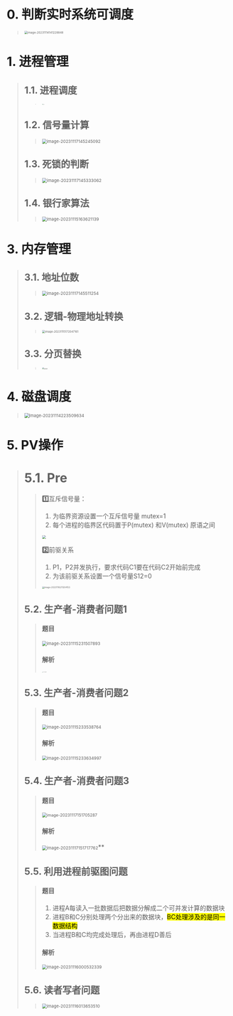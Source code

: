 # 0. 判断实时系统可调度

> <img src="https://raw.githubusercontent.com/DANNHIROAKI/New-Picture-Bed/main/img/image-20231114141228848.png" alt="image-20231114141228848" style="zoom:45%;" /> 

# 1. 进程管理

> ##  1.1. 进程调度
>
> > <img src="https://raw.githubusercontent.com/DANNHIROAKI/New-Picture-Bed/main/img/xxx.png" alt="xxx" style="zoom:13%;" /> 
>
> ## 1.2. 信号量计算
>
> > <img src="https://raw.githubusercontent.com/DANNHIROAKI/New-Picture-Bed/main/img/image-20231117145245092.png" alt="image-20231117145245092" style="zoom:67%;" /> 
>
> ## 1.3. 死锁的判断
>
> > <img src="https://raw.githubusercontent.com/DANNHIROAKI/New-Picture-Bed/main/img/image-20231117145333062.png" alt="image-20231117145333062" style="zoom:68%;" /> 
>
> ## 1.4. 银行家算法
>
> > <img src="https://raw.githubusercontent.com/DANNHIROAKI/New-Picture-Bed/main/img/image-20231115163621139.png" alt="image-20231115163621139" style="zoom: 67%;" /> 

# 3. 内存管理

> ## 3.1. 地址位数
>
> > <img src="https://raw.githubusercontent.com/DANNHIROAKI/New-Picture-Bed/main/img/image-20231117145511254.png" alt="image-20231117145511254" style="zoom: 67%;" /> 
>
> ## 3.2. 逻辑-物理地址转换
>
> > <img src="https://raw.githubusercontent.com/DANNHIROAKI/New-Picture-Bed/main/img/image-20231115172047161.png" alt="image-20231115172047161" style="zoom: 43%;" />  
>
> ## 3.3. 分页替换
>
> > <img src="https://raw.githubusercontent.com/DANNHIROAKI/New-Picture-Bed/main/img/yyyy.png" alt="yyyy" style="zoom: 26%;" /> 

# 4. 磁盘调度

> <img src="https://raw.githubusercontent.com/DANNHIROAKI/New-Picture-Bed/main/img/image-20231114223509634.png" alt="image-20231114223509634" style="zoom:67%;" /> 

# 5. PV操作

> # 5.1. Pre
>
> > **1️⃣**互斥信号量：
> >
> > 1. 为临界资源设置一个互斥信号量 mutex=1
> > 2. 每个进程的临界区代码置于P(mutex) 和V(mutex) 原语之间
> >
> > <img src="https://raw.githubusercontent.com/DANNHIROAKI/New-Picture-Bed/main/img/image-20231116210432577.png" style="zoom:50%;" /> 
> >
> > **2️⃣**前驱关系
> >
> > 1. P1，P2并发执行，要求代码C1要在代码C2开始前完成
> > 2. 为该前驱关系设置一个信号量S12=0
> >
> > <img src="https://raw.githubusercontent.com/DANNHIROAKI/New-Picture-Bed/main/img/image-20231116211204153.png" alt="image-20231116211204153" style="zoom: 33%;" /> 
>
> ## 5.2. 生产者-消费者问题1
>
> > #### 题目 
> >
> > <img src="https://raw.githubusercontent.com/DANNHIROAKI/New-Picture-Bed/main/img/image-20231115231507893.png" alt="image-20231115231507893" style="zoom: 67%;" /> 
> >
> > #### 解析
> >
> > <img src="https://raw.githubusercontent.com/DANNHIROAKI/New-Picture-Bed/main/img/wfrsbzegdnhf%20.png" alt="wfrsbzegdnhf " style="zoom:10%;" /> 
>
> ## 5.3. 生产者-消费者问题2
>
> > ####  题目 
> >
> >  <img src="https://raw.githubusercontent.com/DANNHIROAKI/New-Picture-Bed/main/img/image-20231115233538764.png" alt="image-20231115233538764" style="zoom: 67%;" /> 
> >
> > #### 解析
> >
> > <img src="https://raw.githubusercontent.com/DANNHIROAKI/New-Picture-Bed/main/img/image-20231115233634997.png" alt="image-20231115233634997" style="zoom: 67%;" /> 
>
> ## 5.4. 生产者-消费者问题3
>
> > #### 题目
> >
> > <img src="https://raw.githubusercontent.com/DANNHIROAKI/New-Picture-Bed/main/img/image-20231117151705287.png" alt="image-20231117151705287" style="zoom:65%;" /> 
> >
> > #### 解析
> >
> > <img src="https://raw.githubusercontent.com/DANNHIROAKI/New-Picture-Bed/main/img/image-20231117151717762.png" alt="image-20231117151717762" style="zoom:67%;" />**
>
> ## 5.5. 利用进程前驱图问题
>
> > #### 题目 
> >
> > 1. 进程A每读入一批数据后把数据分解成二个可并发计算的数据块
> > 2. 进程B和C分别处理两个分出来的数据块，<mark>BC处理涉及的是同一数据结构</mark>
> > 3. 当进程B和C均完成处理后，再由进程D善后
> >
> > #### 解析
> >
> > <img src="https://raw.githubusercontent.com/DANNHIROAKI/New-Picture-Bed/main/img/image-20231116000532339.png" alt="image-20231116000532339" style="zoom:67%;" /> 
>
> ## 5.6. 读者写者问题
>
> > <img src="https://raw.githubusercontent.com/DANNHIROAKI/New-Picture-Bed/main/img/image-20231116013653510.png" alt="image-20231116013653510" style="zoom: 67%;" /> 





